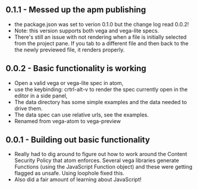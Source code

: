 ## 0.1.1 - Messed up the apm publishing
* the package.json was set to verion 0.1.0 but the change log read 0.0.2!
* Note: this version supports both vega and vega-lite specs.
* There's still an issue with not rendering when a file is initially selected
  from the project pane. If you tab to a different file and then back to the
  the newly previewed file, it renders properly. 


## 0.0.2 - Basic functionality is working
* Open a valid vega or vega-lite spec in atom,
* use the keybinding: crtrl-alt-v to render the spec currently open in the editor in a side panel,
* The data directory has some simple examples and
  the data needed to drive them.
* The data spec can use relative urls, see the examples.
* Renamed from vega-atom to vega-preview

## 0.0.1 - Building out basic functionality
* Really had to dig around to figure out how to work around the Content Security Policy that atom enforces. Several vega libraries generate Functions (using the JavaScript Function object) and these were getting flagged as unsafe. Using loophole fixed this.
* Also did a fair amount of learning about JavaScript!
